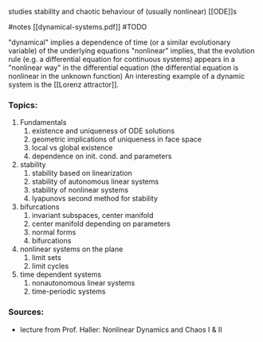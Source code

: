 studies stability and chaotic behaviour of (usually nonlinear) [[ODE]]s 


#notes [[dynamical-systems.pdf]]
#TODO 


"dynamical" implies a dependence of time (or a similar evolutionary variable) of the underlying equations
"nonlinear" implies, that the evolution rule (e.g. a differential equation for continuous systems) appears in a "nonlinear way" in the differential equation (the differential equation is nonlinear in the unknown function)
An interesting example of a dynamic system is the [[Lorenz attractor]].


### Topics:

1. Fundamentals
	1. existence and uniqueness of ODE solutions
	2. geometric implications of uniqueness in face space
	3. local vs global existence
	4. dependence on init. cond. and parameters
2. stability
	1. stability based on linearization
	2. stability of autonomous linear systems
	3. stability of nonlinear systems
	4. lyapunovs second method for stability
3. bifurcations
	1. invariant subspaces, center manifold
	2. center manifold depending on parameters
	3. normal forms
	4. bifurcations
4. nonlinear systems on the plane
	1. limit sets
	2. limit cycles
5. time dependent systems
	1. nonautonomous linear systems
	2. time-periodic systems


### Sources:
-  lecture from Prof. Haller: Nonlinear Dynamics and Chaos I & II